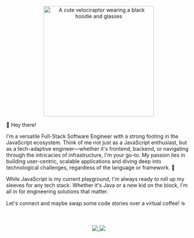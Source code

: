 <div align="center">
  <a href="[https://git.io/typing-svg">
    <img
      src="https://github.com/hernan-yadiel/hernan-yadiel/assets/16180439/b867a1ee-0028-435c-a79d-5640762dfd6f"
      alt="A cute velociraptor wearing a black hoodie and glasses"
      width="300px"
      height="300px">
  </a>
</div>
<p>

👋 Hey there!

I'm a versatile Full-Stack Software Engineer with a strong footing in the JavaScript ecosystem. Think of me not just as a JavaScript enthusiast, but as a tech-adaptive engineer—whether it's frontend, backend, or navigating through the intricacies of infrastructure, I'm your go-to. My passion lies in building user-centric, scalable applications and diving deep into technological challenges, regardless of the language or framework. 🚀

While JavaScript is my current playground, I'm always ready to roll up my sleeves for any tech stack. Whether it's Java or a new kid on the block, I'm all in for engineering solutions that matter.


Let's connect and maybe swap some code stories over a virtual coffee! ☕️

<br />

<p align="center">
  <a href="https://www.linkedin.com/in/yadielvelez/">
    <img
      src="https://img.shields.io/badge/%20-Yadiel%20Vélez-black?color=14171A&labelColor=0e76a8&logo=linkedin&logoColor=ffffff" />
  </a>
  <a href="https://twitter.com/hernan_yadiel">
    <img
      src="https://img.shields.io/badge/%20-@hernan_yadiel-black?color=14171A&labelColor=00acee&logo=twitter&logoColor=ffffff">
  </a>
</p>
